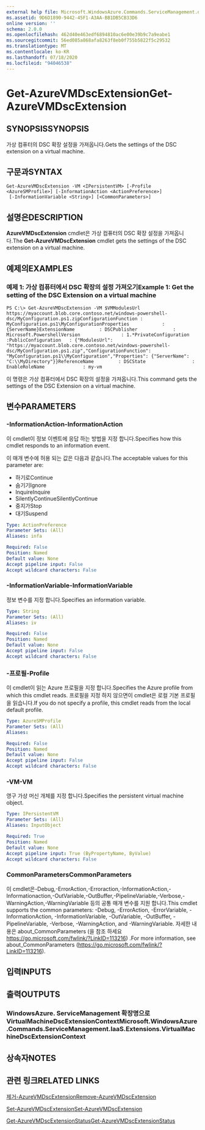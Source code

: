 ```yaml
---
external help file: Microsoft.WindowsAzure.Commands.ServiceManagement.dll-Help.xml
ms.assetid: 9D6D1890-9442-45F1-A3AA-BB1DB5CB33D6
online version: ''
schema: 2.0.0
ms.openlocfilehash: 462d40e463edf6894810ac6e00e39b9c7a9eabe1
ms.sourcegitcommit: 56ed085a868afa8263f8eb0f755b5822f5c29532
ms.translationtype: MT
ms.contentlocale: ko-KR
ms.lasthandoff: 07/18/2020
ms.locfileid: "94046538"
---
```

# <span data-ttu-id="f44ca-101">Get-AzureVMDscExtension</span><span class="sxs-lookup"><span data-stu-id="f44ca-101">Get-AzureVMDscExtension</span></span>

## <span data-ttu-id="f44ca-102">SYNOPSIS</span><span class="sxs-lookup"><span data-stu-id="f44ca-102">SYNOPSIS</span></span>
<span data-ttu-id="f44ca-103">가상 컴퓨터의 DSC 확장 설정을 가져옵니다.</span><span class="sxs-lookup"><span data-stu-id="f44ca-103">Gets the settings of the DSC extension on a virtual machine.</span></span>

## <span data-ttu-id="f44ca-104">구문과</span><span class="sxs-lookup"><span data-stu-id="f44ca-104">SYNTAX</span></span>

```
Get-AzureVMDscExtension -VM <IPersistentVM> [-Profile <AzureSMProfile>] [-InformationAction <ActionPreference>]
 [-InformationVariable <String>] [<CommonParameters>]
```

## <span data-ttu-id="f44ca-105">설명은</span><span class="sxs-lookup"><span data-stu-id="f44ca-105">DESCRIPTION</span></span>
<span data-ttu-id="f44ca-106">**AzureVMDscExtension** cmdlet은 가상 컴퓨터의 DSC 확장 설정을 가져옵니다.</span><span class="sxs-lookup"><span data-stu-id="f44ca-106">The **Get-AzureVMDscExtension** cmdlet gets the settings of the DSC extension on a virtual machine.</span></span>

## <span data-ttu-id="f44ca-107">예제의</span><span class="sxs-lookup"><span data-stu-id="f44ca-107">EXAMPLES</span></span>

### <span data-ttu-id="f44ca-108">예제 1: 가상 컴퓨터에서 DSC 확장의 설정 가져오기</span><span class="sxs-lookup"><span data-stu-id="f44ca-108">Example 1: Get the setting of the DSC Extension on a virtual machine</span></span>
```
PS C:\> Get-AzureVMDscExtension -VM $VMModulesUrl
https://myaccount.blob.core.contoso.net/windows-powershell-dsc/MyConfiguration.ps1.zipConfigurationFunction : MyConfiguration.ps1\MyConfigurationProperties            : {ServerName}ExtensionName         : DSCPublisher             : Microsoft.PowershellVersion               : 1.*PrivateConfiguration  :PublicConfiguration   : {"ModulesUrl": "https://myaccount.blob.core.contoso.net/windows-powershell-dsc/MyConfiguration.ps1.zip","ConfigurationFunction": "MyConfiguration.ps1\\MyConfiguration","Properties": {"ServerName": "C:\\MyDirectory"}}ReferenceName         : DSCState                 : EnableRoleName              : my-vm
```

<span data-ttu-id="f44ca-109">이 명령은 가상 컴퓨터에서 DSC 확장의 설정을 가져옵니다.</span><span class="sxs-lookup"><span data-stu-id="f44ca-109">This command gets the settings of the DSC Extension on a virtual machine.</span></span>

## <span data-ttu-id="f44ca-110">변수</span><span class="sxs-lookup"><span data-stu-id="f44ca-110">PARAMETERS</span></span>

### <span data-ttu-id="f44ca-111">-InformationAction</span><span class="sxs-lookup"><span data-stu-id="f44ca-111">-InformationAction</span></span>
<span data-ttu-id="f44ca-112">이 cmdlet이 정보 이벤트에 응답 하는 방법을 지정 합니다.</span><span class="sxs-lookup"><span data-stu-id="f44ca-112">Specifies how this cmdlet responds to an information event.</span></span>

<span data-ttu-id="f44ca-113">이 매개 변수에 허용 되는 값은 다음과 같습니다.</span><span class="sxs-lookup"><span data-stu-id="f44ca-113">The acceptable values for this parameter are:</span></span>

- <span data-ttu-id="f44ca-114">하기로</span><span class="sxs-lookup"><span data-stu-id="f44ca-114">Continue</span></span>
- <span data-ttu-id="f44ca-115">숨기기</span><span class="sxs-lookup"><span data-stu-id="f44ca-115">Ignore</span></span>
- <span data-ttu-id="f44ca-116">Inquire</span><span class="sxs-lookup"><span data-stu-id="f44ca-116">Inquire</span></span>
- <span data-ttu-id="f44ca-117">SilentlyContinue</span><span class="sxs-lookup"><span data-stu-id="f44ca-117">SilentlyContinue</span></span>
- <span data-ttu-id="f44ca-118">중지가</span><span class="sxs-lookup"><span data-stu-id="f44ca-118">Stop</span></span>
- <span data-ttu-id="f44ca-119">대기</span><span class="sxs-lookup"><span data-stu-id="f44ca-119">Suspend</span></span>

```yaml
Type: ActionPreference
Parameter Sets: (All)
Aliases: infa

Required: False
Position: Named
Default value: None
Accept pipeline input: False
Accept wildcard characters: False
```

### <span data-ttu-id="f44ca-120">-InformationVariable</span><span class="sxs-lookup"><span data-stu-id="f44ca-120">-InformationVariable</span></span>
<span data-ttu-id="f44ca-121">정보 변수를 지정 합니다.</span><span class="sxs-lookup"><span data-stu-id="f44ca-121">Specifies an information variable.</span></span>

```yaml
Type: String
Parameter Sets: (All)
Aliases: iv

Required: False
Position: Named
Default value: None
Accept pipeline input: False
Accept wildcard characters: False
```

### <span data-ttu-id="f44ca-122">-프로필</span><span class="sxs-lookup"><span data-stu-id="f44ca-122">-Profile</span></span>
<span data-ttu-id="f44ca-123">이 cmdlet이 읽는 Azure 프로필을 지정 합니다.</span><span class="sxs-lookup"><span data-stu-id="f44ca-123">Specifies the Azure profile from which this cmdlet reads.</span></span>
<span data-ttu-id="f44ca-124">프로필을 지정 하지 않으면이 cmdlet은 로컬 기본 프로필을 읽습니다.</span><span class="sxs-lookup"><span data-stu-id="f44ca-124">If you do not specify a profile, this cmdlet reads from the local default profile.</span></span>

```yaml
Type: AzureSMProfile
Parameter Sets: (All)
Aliases: 

Required: False
Position: Named
Default value: None
Accept pipeline input: False
Accept wildcard characters: False
```

### <span data-ttu-id="f44ca-125">-VM</span><span class="sxs-lookup"><span data-stu-id="f44ca-125">-VM</span></span>
<span data-ttu-id="f44ca-126">영구 가상 머신 개체를 지정 합니다.</span><span class="sxs-lookup"><span data-stu-id="f44ca-126">Specifies the persistent virtual machine object.</span></span>

```yaml
Type: IPersistentVM
Parameter Sets: (All)
Aliases: InputObject

Required: True
Position: Named
Default value: None
Accept pipeline input: True (ByPropertyName, ByValue)
Accept wildcard characters: False
```

### <span data-ttu-id="f44ca-127">CommonParameters</span><span class="sxs-lookup"><span data-stu-id="f44ca-127">CommonParameters</span></span>
<span data-ttu-id="f44ca-128">이 cmdlet은-Debug,-ErrorAction,-Erroraction,-InformationAction,-Informationaction,-OutVariable,-OutBuffer,-PipelineVariable,-Verbose,-WarningAction,-WarningVariable 등의 공통 매개 변수를 지원 합니다.</span><span class="sxs-lookup"><span data-stu-id="f44ca-128">This cmdlet supports the common parameters: -Debug, -ErrorAction, -ErrorVariable, -InformationAction, -InformationVariable, -OutVariable, -OutBuffer, -PipelineVariable, -Verbose, -WarningAction, and -WarningVariable.</span></span> <span data-ttu-id="f44ca-129">자세한 내용은 about_CommonParameters (을 참조 하세요 https://go.microsoft.com/fwlink/?LinkID=113216) .</span><span class="sxs-lookup"><span data-stu-id="f44ca-129">For more information, see about_CommonParameters (https://go.microsoft.com/fwlink/?LinkID=113216).</span></span>

## <span data-ttu-id="f44ca-130">입력</span><span class="sxs-lookup"><span data-stu-id="f44ca-130">INPUTS</span></span>

## <span data-ttu-id="f44ca-131">출력</span><span class="sxs-lookup"><span data-stu-id="f44ca-131">OUTPUTS</span></span>

### <span data-ttu-id="f44ca-132">WindowsAzure. ServiceManagement 확장명으로 VirtualMachineDscExtensionContext</span><span class="sxs-lookup"><span data-stu-id="f44ca-132">Microsoft.WindowsAzure.Commands.ServiceManagement.IaaS.Extensions.VirtualMachineDscExtensionContext</span></span>

## <span data-ttu-id="f44ca-133">상속자</span><span class="sxs-lookup"><span data-stu-id="f44ca-133">NOTES</span></span>

## <span data-ttu-id="f44ca-134">관련 링크</span><span class="sxs-lookup"><span data-stu-id="f44ca-134">RELATED LINKS</span></span>

[<span data-ttu-id="f44ca-135">제거-AzureVMDscExtension</span><span class="sxs-lookup"><span data-stu-id="f44ca-135">Remove-AzureVMDscExtension</span></span>](./Remove-AzureVMDscExtension.md)

[<span data-ttu-id="f44ca-136">Set-AzureVMDscExtension</span><span class="sxs-lookup"><span data-stu-id="f44ca-136">Set-AzureVMDscExtension</span></span>](./Set-AzureVMDscExtension.md)

[<span data-ttu-id="f44ca-137">Get-AzureVMDscExtensionStatus</span><span class="sxs-lookup"><span data-stu-id="f44ca-137">Get-AzureVMDscExtensionStatus</span></span>](./Get-AzureVMDscExtensionStatus.md)


